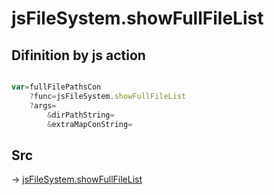 # jsFileSystem.showFullFileList

## Difinition by js action

```js.js

var=fullFilePathsCon
	?func=jsFileSystem.showFullFileList
	?args=
		&dirPathString=
		&extraMapConString=
```

## Src

-> [jsFileSystem.showFullFileList](https://github.com/puutaro/CommandClick/blob/master/app/src/main/java/com/puutaro/commandclick/fragment_lib/terminal_fragment/js_interface/file/JsFileSystem.kt#L278)



